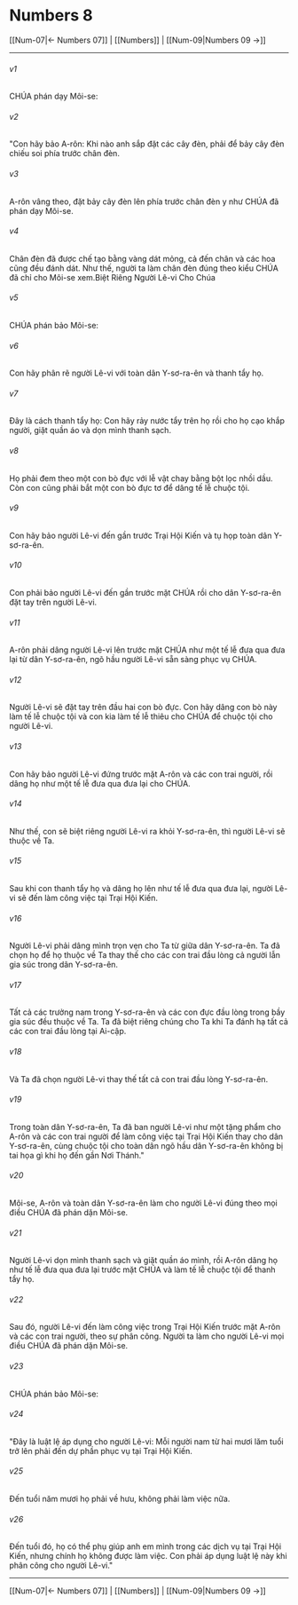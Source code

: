 # Numbers 8

[[Num-07|← Numbers 07]] | [[Numbers]] | [[Num-09|Numbers 09 →]]
***



###### v1 
CHÚA phán dạy Môi-se: 

###### v2 
"Con hãy bảo A-rôn: Khi nào anh sắp đặt các cây đèn, phải để bảy cây đèn chiếu soi phía trước chân đèn. 

###### v3 
A-rôn vâng theo, đặt bảy cây đèn lên phía trước chân đèn y như CHÚA đã phán dạy Môi-se. 

###### v4 
Chân đèn đã được chế tạo bằng vàng dát mỏng, cả đến chân và các hoa cũng đều đánh dát. Như thế, người ta làm chân đèn đúng theo kiểu CHÚA đã chỉ cho Môi-se xem.Biệt Riêng Người Lê-vi Cho Chúa 

###### v5 
CHÚA phán bảo Môi-se: 

###### v6 
Con hãy phân rẽ người Lê-vi với toàn dân Y-sơ-ra-ên và thanh tẩy họ. 

###### v7 
Đây là cách thanh tẩy họ: Con hãy rảy nước tẩy trên họ rồi cho họ cạo khắp người, giặt quần áo và dọn mình thanh sạch. 

###### v8 
Họ phải đem theo một con bò đực với lễ vật chay bằng bột lọc nhồi dầu. Còn con cũng phải bắt một con bò đực tơ để dâng tế lễ chuộc tội. 

###### v9 
Con hãy bảo người Lê-vi đến gần trước Trại Hội Kiến và tụ họp toàn dân Y-sơ-ra-ên. 

###### v10 
Con phải bảo người Lê-vi đến gần trước mặt CHÚA rồi cho dân Y-sơ-ra-ên đặt tay trên người Lê-vi. 

###### v11 
A-rôn phải dâng người Lê-vi lên trước mặt CHÚA như một tế lễ đưa qua đưa lại từ dân Y-sơ-ra-ên, ngõ hầu người Lê-vi sẵn sàng phục vụ CHÚA. 

###### v12 
Người Lê-vi sẽ đặt tay trên đầu hai con bò đực. Con hãy dâng con bò này làm tế lễ chuộc tội và con kia làm tế lễ thiêu cho CHÚA để chuộc tội cho người Lê-vi. 

###### v13 
Con hãy bảo người Lê-vi đứng trước mặt A-rôn và các con trai người, rồi dâng họ như một tế lễ đưa qua đưa lại cho CHÚA. 

###### v14 
Như thế, con sẽ biệt riêng người Lê-vi ra khỏi Y-sơ-ra-ên, thì người Lê-vi sẽ thuộc về Ta. 

###### v15 
Sau khi con thanh tẩy họ và dâng họ lên như tế lễ đưa qua đưa lại, người Lê-vi sẽ đến làm công việc tại Trại Hội Kiến. 

###### v16 
Người Lê-vi phải dâng mình trọn vẹn cho Ta từ giữa dân Y-sơ-ra-ên. Ta đã chọn họ để họ thuộc về Ta thay thế cho các con trai đầu lòng cả người lẫn gia súc trong dân Y-sơ-ra-ên. 

###### v17 
Tất cả các trưởng nam trong Y-sơ-ra-ên và các con đực đầu lòng trong bầy gia súc đều thuộc về Ta. Ta đã biệt riêng chúng cho Ta khi Ta đánh hạ tất cả các con trai đầu lòng tại Ai-cập. 

###### v18 
Và Ta đã chọn người Lê-vi thay thế tất cả con trai đầu lòng Y-sơ-ra-ên. 

###### v19 
Trong toàn dân Y-sơ-ra-ên, Ta đã ban người Lê-vi như một tặng phẩm cho A-rôn và các con trai người để làm công việc tại Trại Hội Kiến thay cho dân Y-sơ-ra-ên, cùng chuộc tội cho toàn dân ngõ hầu dân Y-sơ-ra-ên không bị tai họa gì khi họ đến gần Nơi Thánh." 

###### v20 
Môi-se, A-rôn và toàn dân Y-sơ-ra-ên làm cho người Lê-vi đúng theo mọi điều CHÚA đã phán dặn Môi-se. 

###### v21 
Người Lê-vi dọn mình thanh sạch và giặt quần áo mình, rồi A-rôn dâng họ như tế lễ đưa qua đưa lại trước mặt CHÚA và làm tế lễ chuộc tội để thanh tẩy họ. 

###### v22 
Sau đó, người Lê-vi đến làm công việc trong Trại Hội Kiến trước mặt A-rôn và các con trai người, theo sự phân công. Người ta làm cho người Lê-vi mọi điều CHÚA đã phán dặn Môi-se. 

###### v23 
CHÚA phán bảo Môi-se: 

###### v24 
"Đây là luật lệ áp dụng cho người Lê-vi: Mỗi người nam từ hai mươi lăm tuổi trở lên phải đến dự phần phục vụ tại Trại Hội Kiến. 

###### v25 
Đến tuổi năm mươi họ phải về hưu, không phải làm việc nữa. 

###### v26 
Đến tuổi đó, họ có thể phụ giúp anh em mình trong các dịch vụ tại Trại Hội Kiến, nhưng chính họ không được làm việc. Con phải áp dụng luật lệ này khi phân công cho người Lê-vi."

***
[[Num-07|← Numbers 07]] | [[Numbers]] | [[Num-09|Numbers 09 →]]
